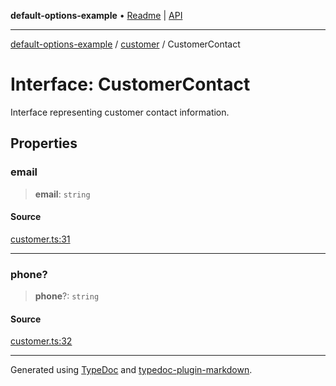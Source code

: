 **default-options-example** • [Readme](../../README.md) \| [API](../../modules.md)

***

[default-options-example](../../README.md) / [customer](../README.md) / CustomerContact

# Interface: CustomerContact

Interface representing customer contact information.

## Properties

### email

> **email**: `string`

#### Source

[customer.ts:31](https://github.com/tgreyuk/typedoc-plugin-markdown-examples/blob/5f3948e/examples/01-typedoc-plugin-markdown/src/customer.ts#L31)

***

### phone?

> **phone**?: `string`

#### Source

[customer.ts:32](https://github.com/tgreyuk/typedoc-plugin-markdown-examples/blob/5f3948e/examples/01-typedoc-plugin-markdown/src/customer.ts#L32)

***

Generated using [TypeDoc](https://typedoc.org) and [typedoc-plugin-markdown](https://typedoc-plugin-markdown.org).
